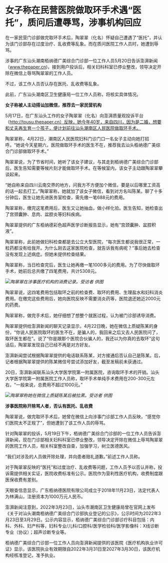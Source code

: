 # 女子称在民营医院做取环手术遇“医托”，质问后遭辱骂，涉事机构回应

在一家民营门诊部做完取环手术后，陶翠翠（化名）怀疑自己遭遇了“医托”，并认为该门诊部存在过度治疗、乱收费等乱象。而在质问医院工作人员时，她遭到辱骂。

涉事的广东汕头潮南栢纳德广美综合门诊部一位工作人员5月20日告诉澎湃新闻（www.thepaper.cn)，接到用户投诉后，相关妇科科室已停业整改，领导决定开除在微信上辱骂陶翠翠的工作人员。

不过，该工作人员否认存在医托、乱收费等乱象。

此前，广东汕头潮南区卫生健康局一位工作人员称，将核实具体情况。

**女子称被人主动搭讪加微信，推荐去一家民营机构**

5月17日，在广东汕头工作的女子陶翠翠（化名）向澎湃质量观投诉平台（http://tousu.thepaper.cn）反映，她今年40岁，来自四川，因为是二婚，想要和丈夫再生育一个孩子，便计划前往汕头潮南区人民医院做取环手术。

陶翠翠称，4月22日，潮南区人民医院妇科门诊门口一名女子主动向她打招呼。“她说今天星期六，医院做取环手术的医生不在，推荐我去汕头栢纳德广美综合门诊部做取环手术。”

陶翠翠说，为了节省时间，她听了该女子建议，与其走到栢纳德广美综合门诊部后，医生告知需要等候片刻才能做取环手术。在等候室内，该女子主动跟陶翠翠攀谈起来。

“她自称来自四川云南交界的地方，问我方不方便加个微信，要是以后哪里工资高的话一起去打工。”陶翠翠称，她就加了该女子微信，看到对方名叫陈某。聊了十多分钟后，医生让她先进医务室检查，需先缴一笔688元的费用。

陶翠翠称，缴完这笔费用后，医生又让她抽血，做小样化验。医生告知，她检查出了宫颈囊肿、息肉、盆腔炎等妇科疾病。

陶翠翠提供的广东栢纳德彩色超声医学诊断报告显示，她有“宫颈囊肿、盆腔积液”。

陶翠翠称，此前她做妇科检查都是去公立大型医院，“每次医生都说我很正常，一粒药都没有给我开。为什么刚去这家医院检查，就告诉我有病呢？”事后她去检查没有发现上述病症。但她未提供检查结果。

陶翠翠称，当日检查完后，医生让她再缴一笔1000多元的费用。为了尽快做取环手术，她前后总共缴了四笔费用，共计5308元。

![](https://inews.gtimg.com/om_bt/O-Z_bP1lQl8aN8ItLaqkMB6Wgk-_eDDBmlDmN_kob7P6sAA/1000)_陶翠翠在涉事医疗机构的消费记录。受访者 供图_

陶翠翠说，这四笔费用包括取环之前的检查费、取环的费用、生理盐水和妇科消炎费用。在缴完这些费用后，她向医院反映不需要消炎药等，医院退还她近2000元的药费。

陶翠翠称，做完手术后，她仔细想了想整个就医过程，认为被门诊部诱导消费。

陶翠翠提供给澎湃新闻的聊天记录显示，4月22日晚，她在微信上质疑陈某的身份，“你说人民医院取环的医生不在，是骗人的，我回来之后又去人民医院问了，取环医生都在”。说了“你是跟那个医院合伙骗人的，我还以为你真的去取环”这句话后，陶翠翠发现自己已经不再是对方好友。

澎湃新闻尝试根据陶翠翠提供的电话联系陈某，对方接通后否认自己是陈某。后，记者根据陶翠翠提供的陈某微信号尝试添加好友，截至发稿前未获通过。

20日，澎湃新闻联系汕头大学医学院第一附属医院，咨询取环手术的开销。汕头大学医学院第一附属医院工作人员称，取环手术单纯手术费用在200-300元左右，“一般来说，总费用不超过1000元。”

![](https://inews.gtimg.com/om_bt/OVLN7xu2zTen8bfc-TXG7XY2qSj06sjpeS3Exoh3IXU-kAA/1000)_陶翠翠称她在微信上质疑陈某后被拉黑。受访者 供图_

**涉事医院称开除骂人者，否认有医托、乱收费**

陶翠翠说，做完取环手术后，她曾在微信上向涉事门诊部工作人员反映，“感觉你们医院太不正规了”，但她遭到了该工作人员的辱骂。

针对陶翠翠的投诉，5月19日下午，栢纳德广美综合门诊部的一位工作人员告诉澎湃新闻，现在门诊部相关妇科科室已停业整改，领导决定开除在微信上辱骂陶翠翠的医院工作人员，相关科室整改自查，加强学习，树立医德医风。

“我们对涉及的人员做开除处理，并向患者赔礼道歉。”前述工作人员称。

对于陶翠翠反映的“医托”和过度治疗、乱收费等问题，工作人员予以否认并称，投诉需提供相关实证，医院收费标准有公示。医院作为营利性医疗机构，收费制度跟医保收费有差别。

天眼查信息显示，广东栢纳德医院有限公司成立于2018年11月23日，法定代表人为林满山，注册资本为1000万元人民币。

澎湃新闻注意到，2022年3月23日，汕头市潮南区卫生健康局曾在官网上发布《关于对汕头潮南栢纳德广美综合门诊部执业登记的公示》，公示时间为2022年3月23日至3月29日。公示内容显示，栢纳德广美综合门诊部诊疗科目包括：内科、外科、妇产科等，妇科专业/儿科/口腔科/医学检验科/医学影像科：X线诊断专业（协议）；超声诊断专业等。

栢纳德广美综合门诊部一位工作人员向澎湃新闻提供的该医院《医疗机构执业许可证》显示，该医院执业有效期限自2022年3月31日至2027年3月30日，该医疗机构经核准登记，准予执业。

